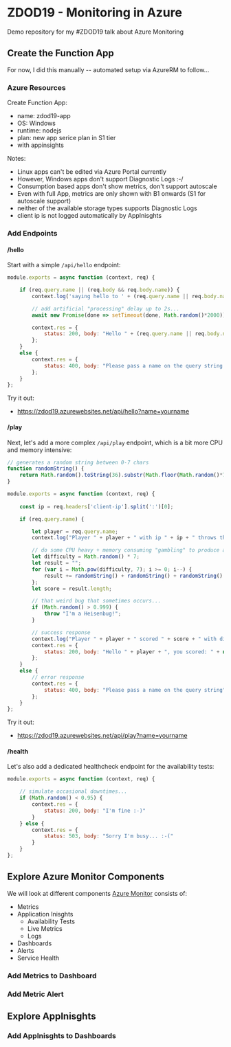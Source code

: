 
# ZDOD19 - Monitoring in Azure 

Demo repository for my #ZDOD19 talk about Azure Monitoring

## Create the Function App

For now, I did this manually -- automated setup via AzureRM to follow...

### Azure Resources

Create Function App:

 * name: zdod19-app
 * OS: Windows
 * runtime: nodejs
 * plan: new app serice plan in S1 tier
 * with appinsights

Notes:
 * Linux apps can't be edited via Azure Portal currently
 * However, Windows apps don't support Diagnostic Logs :-/
 * Consumption based apps don't show metrics, don't support autoscale
 * Even with full App, metrics are only shown with B1 onwards (S1 for autoscale support)
 * neither of the available storage types supports Diagnostic Logs
 * client ip is not logged automatically by AppInisghts


### Add Endpoints

#### /hello

Start with a simple `/api/hello` endpoint:

```javascript
module.exports = async function (context, req) {

    if (req.query.name || (req.body && req.body.name)) {
        context.log('saying hello to ' + (req.query.name || req.body.name));

        // add artificial "processing" delay up to 2s...
        await new Promise(done => setTimeout(done, Math.random()*2000));

        context.res = {
            status: 200, body: "Hello " + (req.query.name || req.body.name)
        };
    }
    else {
        context.res = {
            status: 400, body: "Please pass a name on the query string or in the request body"
        };
    }
};
```

Try it out:
 * https://zdod19.azurewebsites.net/api/hello?name=yourname


#### /play

Next, let's add a more complex `/api/play` endpoint, which is a bit more CPU and memory intensive:

```javascript
// generates a random string between 0-7 chars
function randomString() {
    return Math.random().toString(36).substr(Math.floor(Math.random()*7));
}

module.exports = async function (context, req) {
    
    const ip = req.headers['client-ip'].split(':')[0];

    if (req.query.name) {

        let player = req.query.name;
        context.log("Player " + player + " with ip " + ip + " throws the dice...");

        // do some CPU heavy + memory consuming "gambling" to produce a score
        let difficulty = Math.random() * 7;
        let result = "";
        for (var i = Math.pow(difficulty, 7); i >= 0; i--) {		
		    result += randomString() + randomString() + randomString() + randomString();
	    };
        let score = result.length;

        // that weird bug that sometimes occurs...
        if (Math.random() > 0.999) {
            throw "I'm a Heisenbug!";
        }

        // success response
        context.log("Player " + player + " scored " + score + " with difficulty " + difficulty);
        context.res = {
            status: 200, body: "Hello " + player + ", you scored: " + new Intl.NumberFormat('en-US').format(score) + " (difficulty: " + Math.round(difficulty) + ")"
        };
    }
    else {
        // error response
        context.res = {
            status: 400, body: "Please pass a name on the query string"
        };
    }
};
```

Try it out:
 * https://zdod19.azurewebsites.net/api/play?name=yourname

#### /health

Let's also add a dedicated healthcheck endpoint for the availability tests:

```javascript
module.exports = async function (context, req) {

    // simulate occasional downtimes...
    if (Math.random() < 0.95) {
        context.res = { 
            status: 200, body: "I'm fine :-)"
        }
    } else {
        context.res = {
            status: 503, body: "Sorry I'm busy... :-("
        }
    }
};
```

## Explore Azure Monitor Components

We will look at different components [Azure Monitor](https://docs.microsoft.com/en-us/azure/azure-monitor/overview) consists of:

 * Metrics
 * Application Inisghts
   * Availability Tests
   * Live Metrics
   * Logs
 * Dashboards
 * Alerts
 * Service Health

### Add Metrics to Dashboard

### Add Metric Alert

## Explore AppInisghts

### Add AppInisghts to Dashboards
